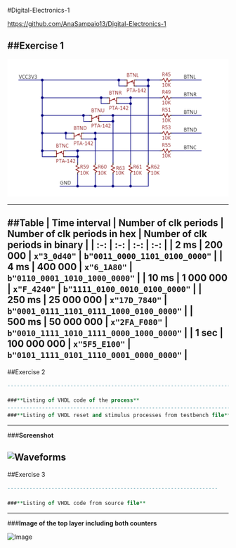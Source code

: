 #Digital-Electronics-1

https://github.com/AnaSampaio13/Digital-Electronics-1

##Exercise 1
--------------------------------------------------------------------------------

![push buttons on Nexys A7 board](https://github.com/AnaSampaio13/Digital-Electronics-1/blob/main/05-counter/Pictures/Ex.1.PNG)

--------------------------------------------------------------------------------
 ##**Table**
   | **Time interval** | **Number of clk periods** | **Number of clk periods in hex** | **Number of clk periods in binary** |
   | :-: | :-: | :-: | :-: |
   | 2&nbsp;ms | 200 000 | `x"3_0d40"` | `b"0011_0000_1101_0100_0000"` |
   | 4&nbsp;ms | 400 000 | `x"6_1A80"` | `b"0110_0001_1010_1000_0000"` |
   | 10&nbsp;ms | 1 000 000 | `x"F_4240"` | `b"1111_0100_0010_0100_0000"` |
   | 250&nbsp;ms | 25 000 000 | `x"17D_7840"` | `b"0001_0111_1101_0111_1000_0100_0000"` |
   | 500&nbsp;ms | 50 000 000 | `x"2FA_F080"` | `b"0010_1111_1010_1111_0000_1000_0000"` |
   | 1&nbsp;sec | 100 000 000 | `x"5F5_E100"` | `b"0101_1111_0101_1110_0001_0000_0000"` |    
----------------------------------------------------------------------------------

##Exercise 2
```VHDL
----------------------------------------------------------------------------------

###**Listing of VHDL code of the process**
--------------------------------------------------------------------------------------
###**Listing of VHDL reset and stimulus processes from testbench file**
```
-------------------------------------------------------------------
###**Screenshot**

![Waveforms]()
-------------------------------------------------------------------

##Exercise 3
```VHDL
-------------------------------------------------------------------

###**Listing of VHDL code from source file**
```
-------------------------------------------------------------------
###**Image of the top layer including both counters**

![Image]()